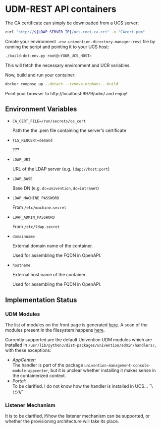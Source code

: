 # UDM-REST API containers

The CA certificate can simply be downloaded from a UCS server:
```bash
curl "http://${LDAP_SERVER_IP}/ucs-root-ca.crt" -o "CAcert.pem"
```

Create your environment `.env.univention-directory-manager-rest` file
by running the script and pointing it to your UCS host:
```bash
./build-dot-env.py root@<YOUR_UCS_HOST>
```
This will fetch the necessary environment and UCR variables.

Now, build and run your container:
```bash
docker compose up --detach --remove-orphans --build
```

Point your browser to http://localhost:9979/udm/ and enjoy!


## Environment Variables

- `CA_CERT_FILE=/run/secrets/ca_cert`

   Path the the .pem file containing the server's certificate

- `TLS_REQCERT=demand`

   ???

- `LDAP_URI`

   URL of the LDAP server (e.g. `ldap://host:port`)

- `LDAP_BASE`

   Base DN (e.g. `dc=univention,dc=intranet`)

- `LDAP_MACHINE_PASSWORD`

  From `/etc/machine.secret`

- `LDAP_ADMIN_PASSWORD`

  From `/etc/ldap.secret`

- `domainname`

  External domain name of the container.

  Used for assembling the FQDN in OpenAPI.

- `hostname`

  External host name of the container.

  Used for assembling the FQDN in OpenAPI.

## Implementation Status

### UDM Modules

The list of modules on the front page is generated [here](https://git.knut.univention.de/univention/ucs/-/blob/5.0-3/management/univention-directory-manager-rest/src/univention/admin/rest/module.py#L2116).
A scan of the modules present in the filesystem happens [here](https://git.knut.univention.de/univention/ucs/-/blob/5.0-3/management/univention-directory-manager-modules/modules/univention/admin/modules.py#L121).

Currently supported are the default Univention UDM modules
which are installed in `/usr/lib/python3/dist-packages/univention/admin/handlers/`,
with these exceptions:
  - *AppCenter:* \
    The handler is part of the package `univention-management-console-module-appcenter`,
    but it is unclear whether installing it makes sense in the containerized context.
  - *Portal:* \
    To be clarified. I do not know how the handler is installed in UCS... ¯\\_(ツ)_/¯

### Listener Mechanism

It is to be clarified,
if/how the listener mechanism can be supported,
or whether the provisioning architecture will take its place.
